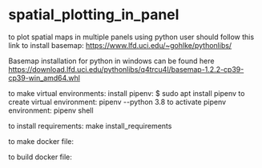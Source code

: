 # spatial_plotting_in_panel
to plot spatial maps in multiple panels using python
user should follow this link to install basemap: https://www.lfd.uci.edu/~gohlke/pythonlibs/

Basemap installation for python in windows can be found here
https://download.lfd.uci.edu/pythonlibs/q4trcu4l/basemap-1.2.2-cp39-cp39-win_amd64.whl

to make virtual environments:
    install pipenv: $ sudo apt install pipenv
    to create virtual environment: pipenv --python 3.8
    to activate pipenv environment: pipenv shell

to install requirements: make install_requirements

to make docker file:

to build docker file:
    

